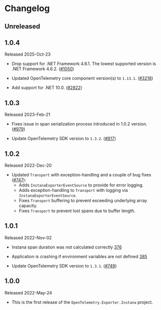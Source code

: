 # Changelog

## Unreleased

## 1.0.4

Released 2025-Oct-23

* Drop support for .NET Framework 4.6.1.
  The lowest supported version is .NET Framework 4.6.2.
  ([#1050](https://github.com/open-telemetry/opentelemetry-dotnet-contrib/pull/1050))

* Updated OpenTelemetry core component version(s) to `1.13.1`.
  ([#3218](https://github.com/open-telemetry/opentelemetry-dotnet-contrib/pull/3218))

* Add support for .NET 10.0.
  ([#2822](https://github.com/open-telemetry/opentelemetry-dotnet-contrib/pull/2822))

## 1.0.3

Released 2023-Feb-21

* Fixes issue in span serialization process introduced in 1.0.2 version.
  ([#979](https://github.com/open-telemetry/opentelemetry-dotnet-contrib/pull/979))

* Update OpenTelemetry SDK version to `1.3.2`.
  ([#917](https://github.com/open-telemetry/opentelemetry-dotnet-contrib/pull/917))

## 1.0.2

Released 2022-Dec-20

* Updated `Transport` with exception-handling and a couple of bug fixes ([#747](https://github.com/open-telemetry/opentelemetry-dotnet-contrib/issues/747)):
  * Adds `InstanaExporterEventSource` to provide for error logging.
  * Adds exception-handling to `Transport` with logging via `InstanaExporterEventSource`.
  * Fixes `Transport` buffering to prevent exceeding underlying array capacity.
  * Fixes `Transport` to prevent lost spans due to buffer length.

## 1.0.1

Released 2022-Nov-02

* Instana span duration was not calculated correctly
  [376](https://github.com/open-telemetry/opentelemetry-dotnet-contrib/pull/376)

* Application is crashing if environment variables are not defined
  [385](https://github.com/open-telemetry/opentelemetry-dotnet-contrib/pull/385)

* Update OpenTelemetry SDK version to `1.3.1`.
  ([#749](https://github.com/open-telemetry/opentelemetry-dotnet-contrib/pull/749))

## 1.0.0

Released 2022-May-24

* This is the first release of the `OpenTelemetry.Exporter.Instana`
project.
